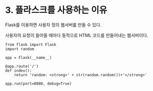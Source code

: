 # 3. 플라스크를 사용하는 이유

Flask를 이용하면 사용자 정의 웹서버를 만들 수 있다.



사용자의 요청이 들어올 때마다 동적으로 HTML 코드를 만들어내는 웹서버이다.

```
from flask import Flask
import random

app = Flask(__name__)

@app.route('/')
def index():
    return 'random: <strong>' + str(random.random())+'</strong>'

app.run(port=8080, debug=True)

```
